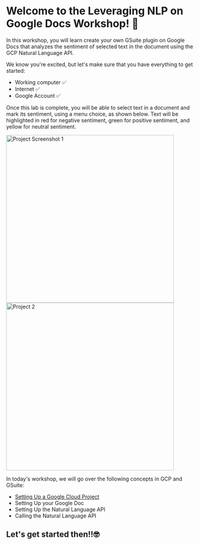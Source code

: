 # Welcome to the Leveraging NLP on Google Docs Workshop! 📣

In this workshop, you will learn create your own GSuite plugin on Google Docs that analyzes the sentiment of selected text in the document using the GCP Natural Language API.

We know you're excited, but let's make sure that you have everything to get started:
- Working computer ✅
- Internet ✅
- Google Account ✅

Once this lab is complete, you will be able to select text in a document and mark its sentiment, using a menu choice, as shown below. Text will be highlighted in red for negative sentiment, green for positive sentiment, and yellow for neutral sentiment.

<img src="https://cdn.qwiklabs.com/vXt7L2%2BkcNJro4KFPO%2FrCeF4d%2FAyzY437h%2BZCU4G15A%3D" width="450" alt="Project Screenshot 1">  <img src="https://cdn.qwiklabs.com/kn9C0A%2Fjpts9VsoMHsOeiF%2B8u%2BHVCzV9KzsCqHSy6S0%3D" width="450" alt="Project 2">

In today's workshop, we will go over the following concepts in GCP and GSuite:
- [Setting Up a Google Cloud Project](https://youtu.be/9uvWF1CU_kc)
- Setting Up your Google Doc
- Setting Up the Natural Language API
- Calling the Natural Language API

## Let's get started then!!🤓

